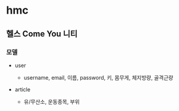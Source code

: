 # hmc

## 헬스 Come You 니티

### 모델
- user
    - username, email, 이름, password, 키, 몸무게, 체지방량, 골격근량
   
- article
    - 유/무산소, 운동종목, 부위